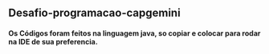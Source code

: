 ## Desafio-programacao-capgemini

#### Os Códigos foram feitos na linguagem java, so copiar e colocar para rodar na IDE de sua preferencia.
